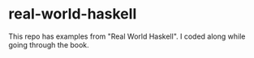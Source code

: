 # real-world-haskell


This repo has examples from "Real World Haskell". I coded along while going through the book.